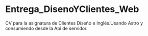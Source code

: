 # Entrega_DisenoYClientes_Web
CV para la asignatura de Clientes Diseño e Inglés.Usando Astro y consumiendo desde la Api de servidor.
